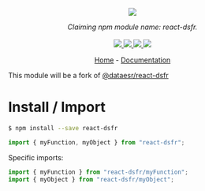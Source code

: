 <p align="center">
    <img src="https://user-images.githubusercontent.com/6702424/80216211-00ef5280-863e-11ea-81de-59f3a3d4b8e4.png">  
</p>
<p align="center">
    <i>Claiming npm module name: react-dsfr.</i>
    <br>
    <br>
    <a href="https://github.com/garronej/react-dsfr/actions">
      <img src="https://github.com/garronej/react-dsfr/workflows/ci/badge.svg?branch=main">
    </a>
    <a href="https://bundlephobia.com/package/react-dsfr">
      <img src="https://img.shields.io/bundlephobia/minzip/react-dsfr">
    </a>
    <a href="https://www.npmjs.com/package/react-dsfr">
      <img src="https://img.shields.io/npm/dw/react-dsfr">
    </a>
    <a href="https://github.com/garronej/react-dsfr/blob/main/LICENSE">
      <img src="https://img.shields.io/npm/l/react-dsfr">
    </a>
</p>
<p align="center">
  <a href="https://github.com/garronej/react-dsfr">Home</a>
  -
  <a href="https://github.com/garronej/react-dsfr">Documentation</a>
</p>

This module will be a fork of [@dataesr/react-dsfr](https://github.com/dataesr/react-dsfr)

# Install / Import

```bash
$ npm install --save react-dsfr
```

```typescript
import { myFunction, myObject } from "react-dsfr";
```

Specific imports:

```typescript
import { myFunction } from "react-dsfr/myFunction";
import { myObject } from "react-dsfr/myObject";
```
